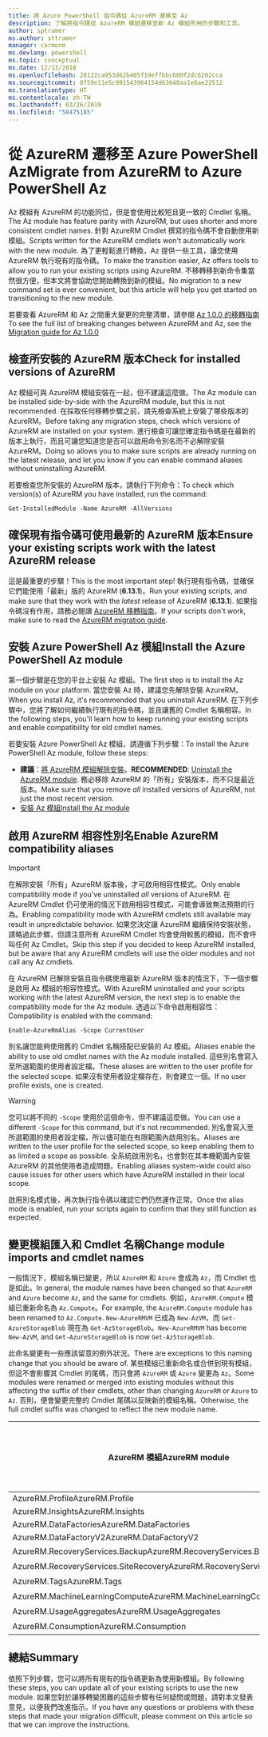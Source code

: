 ```yaml
---
title: 將 Azure PowerShell 指令碼從 AzureRM 遷移至 Az
description: 了解將指令碼從 AzureRM 模組遷移至新 Az 模組所用的步驟和工具。
author: sptramer
ms.author: sttramer
manager: carmonm
ms.devlang: powershell
ms.topic: conceptual
ms.date: 12/13/2018
ms.openlocfilehash: 28122ca953d62b405f19effbbc680f2dc6202cca
ms.sourcegitcommit: 8f59e11e5c991543964154d63648aa1e6ae22512
ms.translationtype: HT
ms.contentlocale: zh-TW
ms.lasthandoff: 03/26/2019
ms.locfileid: "58475185"
---
```

# <a name="migrate-from-azurerm-to-azure-powershell-az"></a><span data-ttu-id="34be5-103">從 AzureRM 遷移至 Azure PowerShell Az</span><span class="sxs-lookup"><span data-stu-id="34be5-103">Migrate from AzureRM to Azure PowerShell Az</span></span>

<span data-ttu-id="34be5-104">Az 模組有 AzureRM 的功能同位，但是會使用比較短且更一致的 Cmdlet 名稱。</span><span class="sxs-lookup"><span data-stu-id="34be5-104">The Az module has feature parity with AzureRM, but uses shorter and more consistent cmdlet names.</span></span>
<span data-ttu-id="34be5-105">針對 AzureRM Cmdlet 撰寫的指令碼不會自動使用新模組。</span><span class="sxs-lookup"><span data-stu-id="34be5-105">Scripts written for the AzureRM cmdlets won't automatically work with the new module.</span></span> <span data-ttu-id="34be5-106">為了更輕鬆進行轉換，Az 提供一些工具，讓您使用 AzureRM 執行現有的指令碼。</span><span class="sxs-lookup"><span data-stu-id="34be5-106">To make the transition easier, Az offers tools to allow you to run your existing scripts using AzureRM.</span></span> <span data-ttu-id="34be5-107">不移轉移到新命令集當然很方便，但本文將會協助您開始轉換到新的模組。</span><span class="sxs-lookup"><span data-stu-id="34be5-107">No migration to a new command set is ever convenient, but this article will help you get started on transitioning to the new module.</span></span>

<span data-ttu-id="34be5-108">若要查看 AzureRM 和 Az 之間重大變更的完整清單，請參閱 [Az 1.0.0 的移轉指南](migrate-az-1.0.0.md)</span><span class="sxs-lookup"><span data-stu-id="34be5-108">To see the full list of breaking changes between AzureRM and Az, see the [Migration guide for Az 1.0.0](migrate-az-1.0.0.md)</span></span>

## <a name="check-for-installed-versions-of-azurerm"></a><span data-ttu-id="34be5-109">檢查所安裝的 AzureRM 版本</span><span class="sxs-lookup"><span data-stu-id="34be5-109">Check for installed versions of AzureRM</span></span>

<span data-ttu-id="34be5-110">Az 模組可與 AzureRM 模組安裝在一起，但不建議這麼做。</span><span class="sxs-lookup"><span data-stu-id="34be5-110">The Az module can be installed side-by-side with the AzureRM module, but this is not recommended.</span></span> <span data-ttu-id="34be5-111">在採取任何移轉步驟之前，請先檢查系統上安裝了哪些版本的 AzureRM。</span><span class="sxs-lookup"><span data-stu-id="34be5-111">Before taking any migration steps, check which versions of AzureRM are installed on your system.</span></span> <span data-ttu-id="34be5-112">進行檢查可讓您確定指令碼是在最新的版本上執行，而且可讓您知道您是否可以啟用命令別名而不必解除安裝 AzureRM。</span><span class="sxs-lookup"><span data-stu-id="34be5-112">Doing so allows you to make sure scripts are already running on the latest release, and let you know if you can enable command aliases without uninstalling AzureRM.</span></span>

<span data-ttu-id="34be5-113">若要檢查您所安裝的 AzureRM 版本，請執行下列命令：</span><span class="sxs-lookup"><span data-stu-id="34be5-113">To check which version(s) of AzureRM you have installed, run the command:</span></span>

```powershell-interactive
Get-InstalledModule -Name AzureRM -AllVersions
```

## <a name="ensure-your-existing-scripts-work-with-the-latest-azurerm-release"></a><span data-ttu-id="34be5-114">確保現有指令碼可使用最新的 AzureRM 版本</span><span class="sxs-lookup"><span data-stu-id="34be5-114">Ensure your existing scripts work with the latest AzureRM release</span></span>

<span data-ttu-id="34be5-115">這是最重要的步驟！</span><span class="sxs-lookup"><span data-stu-id="34be5-115">This is the most important step!</span></span> <span data-ttu-id="34be5-116">執行現有指令碼，並確保它們能使用「最新」版的 AzureRM (__6.13.1__)。</span><span class="sxs-lookup"><span data-stu-id="34be5-116">Run your existing scripts, and make sure that they work with the _latest_ release of AzureRM (__6.13.1__).</span></span> <span data-ttu-id="34be5-117">如果指令碼沒有作用，請務必閱讀 [AzureRM 移轉指南](/powershell/azure/azurerm/migration-guide.6.0.0)。</span><span class="sxs-lookup"><span data-stu-id="34be5-117">If your scripts don't work, make sure to read the [AzureRM migration guide](/powershell/azure/azurerm/migration-guide.6.0.0).</span></span>

## <a name="install-the-azure-powershell-az-module"></a><span data-ttu-id="34be5-118">安裝 Azure PowerShell Az 模組</span><span class="sxs-lookup"><span data-stu-id="34be5-118">Install the Azure PowerShell Az module</span></span>

<span data-ttu-id="34be5-119">第一個步驟是在您的平台上安裝 Az 模組。</span><span class="sxs-lookup"><span data-stu-id="34be5-119">The first step is to install the Az module on your platform.</span></span> <span data-ttu-id="34be5-120">當您安裝 Az 時，建議您先解除安裝 AzureRM。</span><span class="sxs-lookup"><span data-stu-id="34be5-120">When you install Az, it's recommended that you uninstall AzureRM.</span></span> <span data-ttu-id="34be5-121">在下列步驟中，您將了解如何繼續執行現有的指令碼，並且讓舊的 Cmdlet 名稱相容。</span><span class="sxs-lookup"><span data-stu-id="34be5-121">In the following steps, you'll learn how to keep running your existing scripts and enable compatibility for old cmdlet names.</span></span>

<span data-ttu-id="34be5-122">若要安裝 Azure PowerShell Az 模組，請遵循下列步驟：</span><span class="sxs-lookup"><span data-stu-id="34be5-122">To install the Azure PowerShell Az module, follow these steps:</span></span>

* <span data-ttu-id="34be5-123">__建議__：[將 AzureRM 模組解除安裝](/powershell/azure/uninstall-az-ps#uninstall-the-azurerm-module)。</span><span class="sxs-lookup"><span data-stu-id="34be5-123">__RECOMMENDED__: [Uninstall the AzureRM module](/powershell/azure/uninstall-az-ps#uninstall-the-azurerm-module).</span></span>
  <span data-ttu-id="34be5-124">務必移除 AzureRM 的「所有」安裝版本，而不只是最近版本。</span><span class="sxs-lookup"><span data-stu-id="34be5-124">Make sure that you remove _all_ installed versions of AzureRM, not just the most recent version.</span></span>
* [<span data-ttu-id="34be5-125">安裝 Az 模組</span><span class="sxs-lookup"><span data-stu-id="34be5-125">Install the Az module</span></span>](install-az-ps.md)

## <a name="a-namealiasesenable-azurerm-compatibility-aliases"></a><span data-ttu-id="34be5-126"><a name="aliases"/>啟用 AzureRM 相容性別名</span><span class="sxs-lookup"><span data-stu-id="34be5-126"><a name="aliases"/>Enable AzureRM compatibility aliases</span></span> 

> [!IMPORTANT]
>
> <span data-ttu-id="34be5-127">在解除安裝「所有」AzureRM 版本後，才可啟用相容性模式。</span><span class="sxs-lookup"><span data-stu-id="34be5-127">Only enable compatibility mode if you've uninstalled _all_ versions of AzureRM.</span></span> <span data-ttu-id="34be5-128">在 AzureRM Cmdlet 仍可使用的情況下啟用相容性模式，可能會導致無法預期的行為。</span><span class="sxs-lookup"><span data-stu-id="34be5-128">Enabling compatibility mode with AzureRM cmdlets still available may result in unpredictable behavior.</span></span> <span data-ttu-id="34be5-129">如果您決定讓 AzureRM 繼續保持安裝狀態，請略過此步驟，但請注意所有 AzureRM Cmdlet 均會使用較舊的模組，而不會呼叫任何 Az Cmdlet。</span><span class="sxs-lookup"><span data-stu-id="34be5-129">Skip this step if you decided to keep AzureRM installed, but be aware that any AzureRM cmdlets will use the older modules and not call any Az cmdlets.</span></span>

<span data-ttu-id="34be5-130">在 AzureRM 已解除安裝且指令碼使用最新 AzureRM 版本的情況下，下一個步驟是啟用 Az 模組的相容性模式。</span><span class="sxs-lookup"><span data-stu-id="34be5-130">With AzureRM uninstalled and your scripts working with the latest AzureRM version, the next step is to enable the compatibility mode for the Az module.</span></span> <span data-ttu-id="34be5-131">透過以下命令啟用相容性：</span><span class="sxs-lookup"><span data-stu-id="34be5-131">Compatibility is enabled with the command:</span></span>

```powershell-interactive
Enable-AzureRmAlias -Scope CurrentUser
```

<span data-ttu-id="34be5-132">別名讓您能夠使用舊的 Cmdlet 名稱搭配已安裝的 Az 模組。</span><span class="sxs-lookup"><span data-stu-id="34be5-132">Aliases enable the ability to use old cmdlet names with the Az module installed.</span></span> <span data-ttu-id="34be5-133">這些別名會寫入至所選範圍的使用者設定檔。</span><span class="sxs-lookup"><span data-stu-id="34be5-133">These aliases are written to the user profile for the selected scope.</span></span> <span data-ttu-id="34be5-134">如果沒有使用者設定檔存在，則會建立一個。</span><span class="sxs-lookup"><span data-stu-id="34be5-134">If no user profile exists, one is created.</span></span>

> [!WARNING]
>
> <span data-ttu-id="34be5-135">您可以將不同的 `-Scope` 使用於這個命令，但不建議這麼做。</span><span class="sxs-lookup"><span data-stu-id="34be5-135">You can use a different `-Scope` for this command, but it's not recommended.</span></span> <span data-ttu-id="34be5-136">別名會寫入至所選範圍的使用者設定檔，所以儘可能在有限範圍內啟用別名。</span><span class="sxs-lookup"><span data-stu-id="34be5-136">Aliases are written to the user profile for the selected scope, so keep enabling them to as limited a scope as possible.</span></span> <span data-ttu-id="34be5-137">全系統啟用別名，也會對在其本機範圍內安裝 AzureRM 的其他使用者造成問題。</span><span class="sxs-lookup"><span data-stu-id="34be5-137">Enabling aliases system-wide could also cause issues for other users which have AzureRM installed in their local scope.</span></span>

<span data-ttu-id="34be5-138">啟用別名模式後，再次執行指令碼以確認它們仍然運作正常。</span><span class="sxs-lookup"><span data-stu-id="34be5-138">Once the alias mode is enabled, run your scripts again to confirm that they still function as expected.</span></span> 

## <a name="change-module-imports-and-cmdlet-names"></a><span data-ttu-id="34be5-139">變更模組匯入和 Cmdlet 名稱</span><span class="sxs-lookup"><span data-stu-id="34be5-139">Change module imports and cmdlet names</span></span>

<span data-ttu-id="34be5-140">一般情況下，模組名稱已變更，所以 `AzureRM` 和 `Azure` 會成為 `Az`，而 Cmdlet 也是如此。</span><span class="sxs-lookup"><span data-stu-id="34be5-140">In general, the module names have been changed so that `AzureRM` and `Azure` become `Az`, and the same for cmdlets.</span></span>
<span data-ttu-id="34be5-141">例如，`AzureRM.Compute` 模組已重新命名為 `Az.Compute`。</span><span class="sxs-lookup"><span data-stu-id="34be5-141">For example, the `AzureRM.Compute` module has been renamed to `Az.Compute`.</span></span> <span data-ttu-id="34be5-142">`New-AzureRMVM` 已成為 `New-AzVM`，而 `Get-AzureStorageBlob` 現在為 `Get-AzStorageBlob`。</span><span class="sxs-lookup"><span data-stu-id="34be5-142">`New-AzureRMVM` has become `New-AzVM`, and `Get-AzureStorageBlob` is now `Get-AzStorageBlob`.</span></span>

<span data-ttu-id="34be5-143">此命名變更有一些應該留意的例外狀況。</span><span class="sxs-lookup"><span data-stu-id="34be5-143">There are exceptions to this naming change that you should be aware of.</span></span> <span data-ttu-id="34be5-144">某些模組已重新命名或合併到現有模組，但這不會影響其 Cmdlet 的尾碼，而只會將 `AzureRM` 或 `Azure` 變更為 `Az`。</span><span class="sxs-lookup"><span data-stu-id="34be5-144">Some modules were renamed or merged into existing modules without this affecting the suffix of their cmdlets, other than changing `AzureRM` or `Azure` to `Az`.</span></span> <span data-ttu-id="34be5-145">否則，便會變更完整的 Cmdlet 尾碼以反映新的模組名稱。</span><span class="sxs-lookup"><span data-stu-id="34be5-145">Otherwise, the full cmdlet suffix was changed to reflect the new module name.</span></span>

| <span data-ttu-id="34be5-146">AzureRM 模組</span><span class="sxs-lookup"><span data-stu-id="34be5-146">AzureRM module</span></span> | <span data-ttu-id="34be5-147">Az 模組</span><span class="sxs-lookup"><span data-stu-id="34be5-147">Az module</span></span> | <span data-ttu-id="34be5-148">Cmdlet 尾碼有變更嗎？</span><span class="sxs-lookup"><span data-stu-id="34be5-148">Cmdlet suffix changed?</span></span> |
|----------------|-----------|------------------------|
| <span data-ttu-id="34be5-149">AzureRM.Profile</span><span class="sxs-lookup"><span data-stu-id="34be5-149">AzureRM.Profile</span></span> | <span data-ttu-id="34be5-150">Az.Accounts</span><span class="sxs-lookup"><span data-stu-id="34be5-150">Az.Accounts</span></span> | <span data-ttu-id="34be5-151">yes</span><span class="sxs-lookup"><span data-stu-id="34be5-151">Yes</span></span> |
| <span data-ttu-id="34be5-152">AzureRM.Insights</span><span class="sxs-lookup"><span data-stu-id="34be5-152">AzureRM.Insights</span></span> | <span data-ttu-id="34be5-153">Az.Monitor</span><span class="sxs-lookup"><span data-stu-id="34be5-153">Az.Monitor</span></span> | <span data-ttu-id="34be5-154">yes</span><span class="sxs-lookup"><span data-stu-id="34be5-154">Yes</span></span> |
| <span data-ttu-id="34be5-155">AzureRM.DataFactories</span><span class="sxs-lookup"><span data-stu-id="34be5-155">AzureRM.DataFactories</span></span> | <span data-ttu-id="34be5-156">Az.DataFactory</span><span class="sxs-lookup"><span data-stu-id="34be5-156">Az.DataFactory</span></span> | <span data-ttu-id="34be5-157">yes</span><span class="sxs-lookup"><span data-stu-id="34be5-157">Yes</span></span> |
| <span data-ttu-id="34be5-158">AzureRM.DataFactoryV2</span><span class="sxs-lookup"><span data-stu-id="34be5-158">AzureRM.DataFactoryV2</span></span> | <span data-ttu-id="34be5-159">Az.DataFactory</span><span class="sxs-lookup"><span data-stu-id="34be5-159">Az.DataFactory</span></span> | <span data-ttu-id="34be5-160">yes</span><span class="sxs-lookup"><span data-stu-id="34be5-160">Yes</span></span> |
| <span data-ttu-id="34be5-161">AzureRM.RecoveryServices.Backup</span><span class="sxs-lookup"><span data-stu-id="34be5-161">AzureRM.RecoveryServices.Backup</span></span> | <span data-ttu-id="34be5-162">Az.RecoveryServices</span><span class="sxs-lookup"><span data-stu-id="34be5-162">Az.RecoveryServices</span></span> | <span data-ttu-id="34be5-163">否</span><span class="sxs-lookup"><span data-stu-id="34be5-163">No</span></span> |
| <span data-ttu-id="34be5-164">AzureRM.RecoveryServices.SiteRecovery</span><span class="sxs-lookup"><span data-stu-id="34be5-164">AzureRM.RecoveryServices.SiteRecovery</span></span> | <span data-ttu-id="34be5-165">Az.RecoveryServices</span><span class="sxs-lookup"><span data-stu-id="34be5-165">Az.RecoveryServices</span></span> | <span data-ttu-id="34be5-166">否</span><span class="sxs-lookup"><span data-stu-id="34be5-166">No</span></span> |
| <span data-ttu-id="34be5-167">AzureRM.Tags</span><span class="sxs-lookup"><span data-stu-id="34be5-167">AzureRM.Tags</span></span> | <span data-ttu-id="34be5-168">Az.Resources</span><span class="sxs-lookup"><span data-stu-id="34be5-168">Az.Resources</span></span> | <span data-ttu-id="34be5-169">否</span><span class="sxs-lookup"><span data-stu-id="34be5-169">No</span></span> |
| <span data-ttu-id="34be5-170">AzureRM.MachineLearningCompute</span><span class="sxs-lookup"><span data-stu-id="34be5-170">AzureRM.MachineLearningCompute</span></span> | <span data-ttu-id="34be5-171">Az.MachineLearning</span><span class="sxs-lookup"><span data-stu-id="34be5-171">Az.MachineLearning</span></span> | <span data-ttu-id="34be5-172">否</span><span class="sxs-lookup"><span data-stu-id="34be5-172">No</span></span> |
| <span data-ttu-id="34be5-173">AzureRM.UsageAggregates</span><span class="sxs-lookup"><span data-stu-id="34be5-173">AzureRM.UsageAggregates</span></span> | <span data-ttu-id="34be5-174">Az.Billing</span><span class="sxs-lookup"><span data-stu-id="34be5-174">Az.Billing</span></span> | <span data-ttu-id="34be5-175">否</span><span class="sxs-lookup"><span data-stu-id="34be5-175">No</span></span> |
| <span data-ttu-id="34be5-176">AzureRM.Consumption</span><span class="sxs-lookup"><span data-stu-id="34be5-176">AzureRM.Consumption</span></span> | <span data-ttu-id="34be5-177">Az.Billing</span><span class="sxs-lookup"><span data-stu-id="34be5-177">Az.Billing</span></span> | <span data-ttu-id="34be5-178">否</span><span class="sxs-lookup"><span data-stu-id="34be5-178">No</span></span> |

## <a name="summary"></a><span data-ttu-id="34be5-179">總結</span><span class="sxs-lookup"><span data-stu-id="34be5-179">Summary</span></span>

<span data-ttu-id="34be5-180">依照下列步驟，您可以將所有現有的指令碼更新為使用新模組。</span><span class="sxs-lookup"><span data-stu-id="34be5-180">By following these steps, you can update all of your existing scripts to use the new module.</span></span> <span data-ttu-id="34be5-181">如果您對於讓移轉變困難的這些步驟有任何疑問或問題，請對本文發表意見，以便我們改進指示。</span><span class="sxs-lookup"><span data-stu-id="34be5-181">If you have any questions or problems with these steps that made your migration difficult, please comment on this article so that we can improve the instructions.</span></span>

